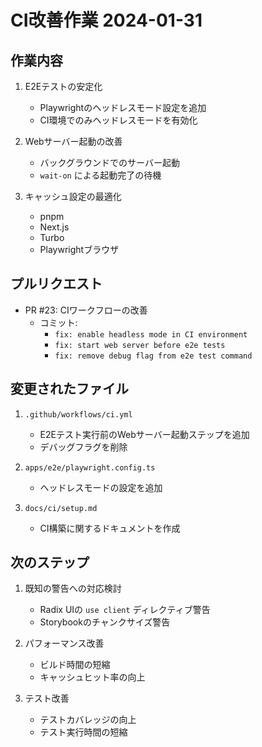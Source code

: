 # CI改善作業 2024-01-31

## 作業内容

1. E2Eテストの安定化
   - Playwrightのヘッドレスモード設定を追加
   - CI環境でのみヘッドレスモードを有効化

2. Webサーバー起動の改善
   - バックグラウンドでのサーバー起動
   - `wait-on` による起動完了の待機

3. キャッシュ設定の最適化
   - pnpm
   - Next.js
   - Turbo
   - Playwrightブラウザ

## プルリクエスト

- PR #23: CIワークフローの改善
  - コミット: 
    - `fix: enable headless mode in CI environment`
    - `fix: start web server before e2e tests`
    - `fix: remove debug flag from e2e test command`

## 変更されたファイル

1. `.github/workflows/ci.yml`
   - E2Eテスト実行前のWebサーバー起動ステップを追加
   - デバッグフラグを削除

2. `apps/e2e/playwright.config.ts`
   - ヘッドレスモードの設定を追加

3. `docs/ci/setup.md`
   - CI構築に関するドキュメントを作成

## 次のステップ

1. 既知の警告への対応検討
   - Radix UIの `use client` ディレクティブ警告
   - Storybookのチャンクサイズ警告

2. パフォーマンス改善
   - ビルド時間の短縮
   - キャッシュヒット率の向上

3. テスト改善
   - テストカバレッジの向上
   - テスト実行時間の短縮 